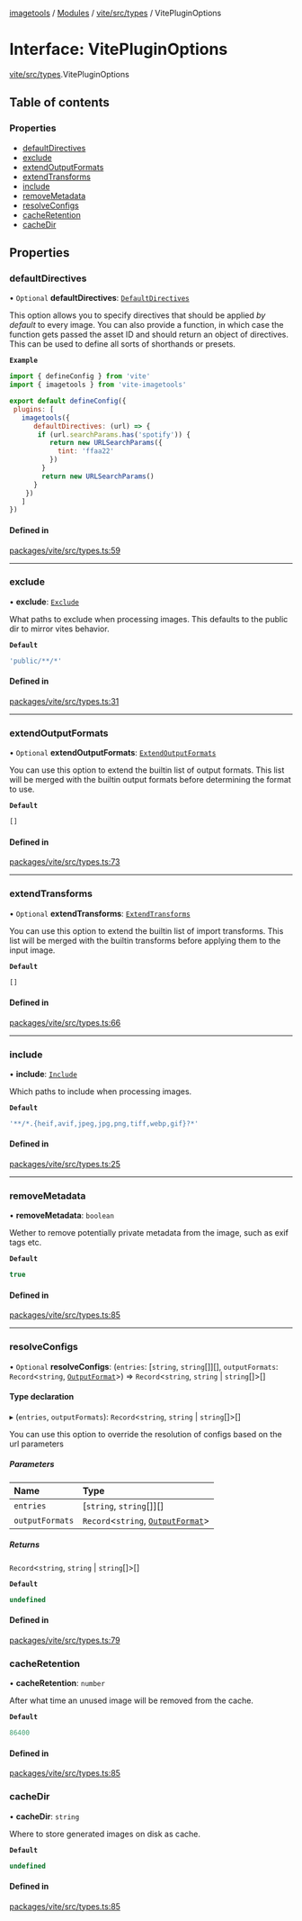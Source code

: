 [imagetools](../README.md) / [Modules](../modules.md) / [vite/src/types](../modules/vite_src_types.md) / VitePluginOptions

# Interface: VitePluginOptions

[vite/src/types](../modules/vite_src_types.md).VitePluginOptions

## Table of contents

### Properties

- [defaultDirectives](vite_src_types.VitePluginOptions.md#defaultdirectives)
- [exclude](vite_src_types.VitePluginOptions.md#exclude)
- [extendOutputFormats](vite_src_types.VitePluginOptions.md#extendoutputformats)
- [extendTransforms](vite_src_types.VitePluginOptions.md#extendtransforms)
- [include](vite_src_types.VitePluginOptions.md#include)
- [removeMetadata](vite_src_types.VitePluginOptions.md#removemetadata)
- [resolveConfigs](vite_src_types.VitePluginOptions.md#resolveconfigs)
- [cacheRetention](vite_src_types.VitePluginOptions.md#cacheretention)
- [cacheDir](vite_src_types.VitePluginOptions.md#cachedir)

## Properties

### defaultDirectives

• `Optional` **defaultDirectives**: [`DefaultDirectives`](../modules/vite_src_types.md#defaultdirectives)

This option allows you to specify directives that should be applied _by default_ to every image.
You can also provide a function, in which case the function gets passed the asset ID and should return an object of directives.
This can be used to define all sorts of shorthands or presets.

**`Example`**

```js
import { defineConfig } from 'vite'
import { imagetools } from 'vite-imagetools'

export default defineConfig({
 plugins: [
   imagetools({
      defaultDirectives: (url) => {
       if (url.searchParams.has('spotify')) {
          return new URLSearchParams({
            tint: 'ffaa22'
          })
        }
        return new URLSearchParams()
      }
    })
   ]
})
```

#### Defined in

[packages/vite/src/types.ts:59](https://github.com/JonasKruckenberg/imagetools/blob/4ebc88f/packages/vite/src/types.ts#L59)

___

### exclude

• **exclude**: [`Exclude`](../modules/vite_src_types.md#exclude)

What paths to exclude when processing images.
This defaults to the public dir to mirror vites behavior.

**`Default`**

```ts
'public/**/*'
```

#### Defined in

[packages/vite/src/types.ts:31](https://github.com/JonasKruckenberg/imagetools/blob/4ebc88f/packages/vite/src/types.ts#L31)

___

### extendOutputFormats

• `Optional` **extendOutputFormats**: [`ExtendOutputFormats`](../modules/vite_src_types.md#extendoutputformats)

You can use this option to extend the builtin list of output formats.
This list will be merged with the builtin output formats before determining the format to use.

**`Default`**

```ts
[]
```

#### Defined in

[packages/vite/src/types.ts:73](https://github.com/JonasKruckenberg/imagetools/blob/4ebc88f/packages/vite/src/types.ts#L73)

___

### extendTransforms

• `Optional` **extendTransforms**: [`ExtendTransforms`](../modules/vite_src_types.md#extendtransforms)

You can use this option to extend the builtin list of import transforms.
This list will be merged with the builtin transforms before applying them to the input image.

**`Default`**

```ts
[]
```

#### Defined in

[packages/vite/src/types.ts:66](https://github.com/JonasKruckenberg/imagetools/blob/4ebc88f/packages/vite/src/types.ts#L66)

___

### include

• **include**: [`Include`](../modules/vite_src_types.md#include)

Which paths to include when processing images.

**`Default`**

```ts
'**/*.{heif,avif,jpeg,jpg,png,tiff,webp,gif}?*'
```

#### Defined in

[packages/vite/src/types.ts:25](https://github.com/JonasKruckenberg/imagetools/blob/4ebc88f/packages/vite/src/types.ts#L25)

___

### removeMetadata

• **removeMetadata**: `boolean`

Wether to remove potentially private metadata from the image, such as exif tags etc.

**`Default`**

```ts
true
```

#### Defined in

[packages/vite/src/types.ts:85](https://github.com/JonasKruckenberg/imagetools/blob/4ebc88f/packages/vite/src/types.ts#L85)

___

### resolveConfigs

• `Optional` **resolveConfigs**: (`entries`: [`string`, `string`[]][], `outputFormats`: `Record`<`string`, [`OutputFormat`](../modules/vite_src.md#outputformat)\>) => `Record`<`string`, `string` \| `string`[]\>[]

#### Type declaration

▸ (`entries`, `outputFormats`): `Record`<`string`, `string` \| `string`[]\>[]

You can use this option to override the resolution of configs based on the url parameters

##### Parameters

| Name | Type |
| :------ | :------ |
| `entries` | [`string`, `string`[]][] |
| `outputFormats` | `Record`<`string`, [`OutputFormat`](../modules/vite_src.md#outputformat)\> |

##### Returns

`Record`<`string`, `string` \| `string`[]\>[]

**`Default`**

```ts
undefined
```

#### Defined in

[packages/vite/src/types.ts:79](https://github.com/JonasKruckenberg/imagetools/blob/4ebc88f/packages/vite/src/types.ts#L79)

### cacheRetention

• **cacheRetention**: `number`

After what time an unused image will be removed from the cache.

**`Default`**

```ts
86400
```

#### Defined in

[packages/vite/src/types.ts:85](https://github.com/JonasKruckenberg/imagetools/blob/4ebc88f/packages/vite/src/types.ts#L97)

### cacheDir

• **cacheDir**: `string`

Where to store generated images on disk as cache.

**`Default`**

```ts
undefined
```

#### Defined in

[packages/vite/src/types.ts:85](https://github.com/JonasKruckenberg/imagetools/blob/4ebc88f/packages/vite/src/types.ts#L102)
